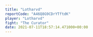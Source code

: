 ```yaml
---
title: "Lotharvd"
reportCode: "A46Q8G9CDrYTftdK"
player: "Lotharvd"
fight: "The Curator"
date: 2021-07-11T18:57:14.471000+00:00
---
```

